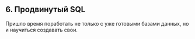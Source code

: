 ## 6. Продвинутый SQL

Пришло время поработать не только с уже готовыми базами данных, но и научиться создавать свои.